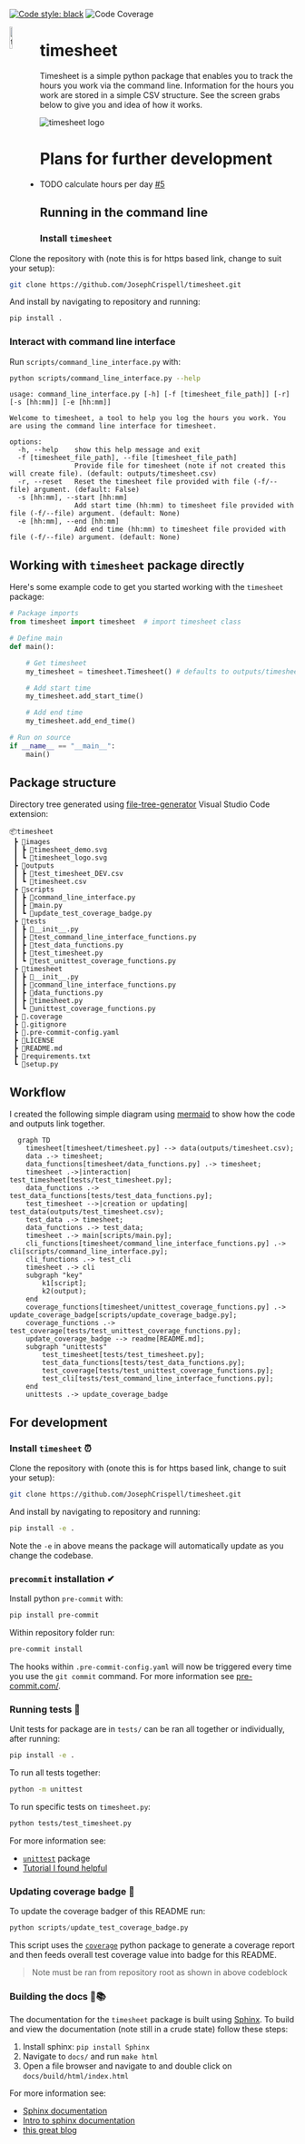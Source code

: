  [![Code style: black](https://img.shields.io/badge/code%20style-black-000000.svg)](https://github.com/psf/black)
 ![Code Coverage](https://img.shields.io/badge/coverage-95.1%25-green)

<img src="images/timesheet_logo.svg" alt="timesheet logo" align="left" width="10%">

# timesheet
Timesheet is a simple python package that enables you to track the hours you work via the command line. Information for the hours you work are stored in a simple CSV structure. See the screen grabs below to give you and idea of how it works.

<img src="images/timesheet_demo.svg" alt="timesheet logo">

# Plans for further development
- TODO calculate hours per day [#5](https://github.com/JosephCrispell/timesheet/issues/5)

## Running in the command line

### Install `timesheet`
Clone the repository with (note this is for https based link, change to suit your setup):
```bash
git clone https://github.com/JosephCrispell/timesheet.git
```
And install by navigating to repository and running:

```bash
pip install .
```

### Interact with command line interface
Run `scripts/command_line_interface.py` with:
```bash
python scripts/command_line_interface.py --help
```
```
usage: command_line_interface.py [-h] [-f [timesheet_file_path]] [-r] [-s [hh:mm]] [-e [hh:mm]]

Welcome to timesheet, a tool to help you log the hours you work. You are using the command line interface for timesheet.

options:
  -h, --help    show this help message and exit
  -f [timesheet_file_path], --file [timesheet_file_path]
                Provide file for timesheet (note if not created this will create file). (default: outputs/timesheet.csv)
  -r, --reset   Reset the timesheet file provided with file (-f/--file) argument. (default: False)
  -s [hh:mm], --start [hh:mm]
                Add start time (hh:mm) to timesheet file provided with file (-f/--file) argument. (default: None)
  -e [hh:mm], --end [hh:mm]
                Add end time (hh:mm) to timesheet file provided with file (-f/--file) argument. (default: None)
```

## Working with `timesheet` package directly
Here's some example code to get you started working with the `timesheet` package:
```python
# Package imports
from timesheet import timesheet  # import timesheet class

# Define main
def main():

    # Get timesheet
    my_timesheet = timesheet.Timesheet() # defaults to outputs/timesheet.csv

    # Add start time
    my_timesheet.add_start_time()

    # Add end time
    my_timesheet.add_end_time()

# Run on source
if __name__ == "__main__":
    main()
```

## Package structure
Directory tree generated using [file-tree-generator](https://marketplace.visualstudio.com/items?itemName=Shinotatwu-DS.file-tree-generator) Visual Studio Code extension:
```
📦timesheet
 ┣ 📂images
 ┃ ┣ 📜timesheet_demo.svg
 ┃ ┗ 📜timesheet_logo.svg
 ┣ 📂outputs
 ┃ ┣ 📜test_timesheet_DEV.csv
 ┃ ┗ 📜timesheet.csv
 ┣ 📂scripts
 ┃ ┣ 📜command_line_interface.py
 ┃ ┣ 📜main.py
 ┃ ┗ 📜update_test_coverage_badge.py
 ┣ 📂tests
 ┃ ┣ 📜__init__.py
 ┃ ┣ 📜test_command_line_interface_functions.py
 ┃ ┣ 📜test_data_functions.py
 ┃ ┣ 📜test_timesheet.py
 ┃ ┗ 📜test_unittest_coverage_functions.py
 ┣ 📂timesheet
 ┃ ┣ 📜__init__.py
 ┃ ┣ 📜command_line_interface_functions.py
 ┃ ┣ 📜data_functions.py
 ┃ ┣ 📜timesheet.py
 ┃ ┗ 📜unittest_coverage_functions.py
 ┣ 📜.coverage
 ┣ 📜.gitignore
 ┣ 📜.pre-commit-config.yaml
 ┣ 📜LICENSE
 ┣ 📜README.md
 ┣ 📜requirements.txt
 ┗ 📜setup.py
```

## Workflow
I created the following simple diagram using [mermaid](https://mermaid.js.org/) to show how the code and outputs link together.

```mermaid
  graph TD
    timesheet[timesheet/timesheet.py] --> data(outputs/timesheet.csv);
    data .-> timesheet;
    data_functions[timesheet/data_functions.py] .-> timesheet;
    timesheet .->|interaction| test_timesheet[tests/test_timesheet.py];
    data_functions .-> test_data_functions[tests/test_data_functions.py];
    test_timesheet -->|creation or updating| test_data(outputs/test_timesheet.csv);
    test_data .-> timesheet;
    data_functions .-> test_data;
    timesheet .-> main[scripts/main.py];
    cli_functions[timesheet/command_line_interface_functions.py] .-> cli[scripts/command_line_interface.py];
    cli_functions .-> test_cli
    timesheet .-> cli
    subgraph "key"
        k1[script];
        k2(output);
    end
    coverage_functions[timesheet/unittest_coverage_functions.py] .-> update_coverage_badge[scripts/update_coverage_badge.py];
    coverage_functions .-> test_coverage[tests/test_unittest_coverage_functions.py];
    update_coverage_badge --> readme[README.md];
    subgraph "unittests"
        test_timesheet[tests/test_timesheet.py];
        test_data_functions[tests/test_data_functions.py];
        test_coverage[tests/test_unittest_coverage_functions.py];
        test_cli[tests/test_command_line_interface_functions.py];
    end
    unittests .-> update_coverage_badge
```


## For development

### Install `timesheet` ⏰
Clone the repository with (onote this is for https based link, change to suit your setup):
```bash
git clone https://github.com/JosephCrispell/timesheet.git
```

And install by navigating to repository and running:
```bash
pip install -e .
```
Note the `-e` in above means the package will automatically update as you change the codebase.

### `precommit` installation ✔

Install python `pre-commit` with:
```bash
pip install pre-commit
```

Within repository folder run:
```bash
pre-commit install
```

The hooks within `.pre-commit-config.yaml` will now be triggered every time you use the `git commit` command. For more information see [pre-commit.com/](https://pre-commit.com/).

### Running tests 🧪
Unit tests for package are in `tests/` can be ran all together or individually, after running:
```bash
pip install -e .
```

To run all tests together:
```bash
python -m unittest
```

To run specific tests on `timesheet.py`:
```bash
python tests/test_timesheet.py
```

For more information see:
- [`unittest`](https://docs.python.org/3/library/unittest.html) package
- [Tutorial I found helpful](https://realpython.com/python-testing/)

### Updating coverage badge 🦡
To update the coverage badger of this README run:
```python
python scripts/update_test_coverage_badge.py
```
This script uses the [`coverage`](https://coverage.readthedocs.io/) python package to generate a coverage report and then feeds overall test coverage value into badge for this README.
> Note must be ran from repository root as shown in above codeblock

### Building the docs 🔨📚
The documentation for the `timesheet` package is built using [Sphinx](https://pypi.org/project/Sphinx/). To build and view the documentation (note still in a crude state) follow these steps:
1. Install sphinx: `pip install Sphinx`
2. Navigate to `docs/` and run `make html`
3. Open a file browser and navigate to and double click on `docs/build/html/index.html`

For more information see:
- [Sphinx documentation](https://www.sphinx-doc.org/en/master/)
- [Intro to sphinx documentation](https://docs.readthedocs.io/en/stable/intro/getting-started-with-sphinx.html)
- [this great blog](https://samnicholls.net/2016/06/15/how-to-sphinx-readthedocs/)
